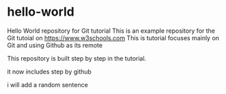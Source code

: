 # hello-world
Hello World repository for Git tutorial
This is an example repository for the Git tutoial on https://www.w3schools.com
This is tutorial focuses mainly on Git and using Github as its remote

This repository is built step by step in the tutorial.

it now includes step by github

i will add a random sentence
